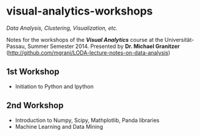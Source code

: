 visual-analytics-workshops
==========================

_Data Analysis, Clustering, Visualization, etc._

Notes for the workshops of the **_Visual Analytics_** course at the Universität-Passau, Summer Semester 2014.
Presented by **Dr. Michael Granitzer** (http://github.com/mgrani/LODA-lecture-notes-on-data-analysis)

## 1st Workshop

- Initiation to Python and Ipython

## 2nd Workshop

- Introduction to Numpy, Scipy, Mathplotlib, Panda libraries
- Machine Learning and Data Mining
